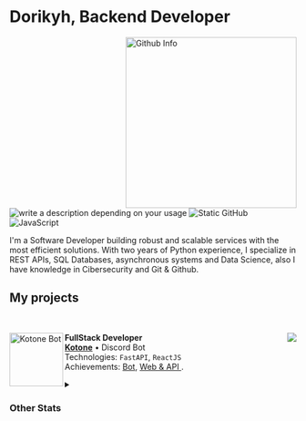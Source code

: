 # Dorikyh, Backend Developer

<img align='right' src="https://github-readme-stats.vercel.app/api/top-langs/?username=dorikyh&layout=donut&theme=gruvbox" alt="Github Info" min-width="350px" max-width="350px" width="300px" align="right">

<img
  src="https://dcbadge.limes.pink/api/shield/841368898146402355"
  alt="write a description depending on your usage"
/>
<img src="https://img.shields.io/badge/Python-3776AB?style=for-the-badge&logo=python&logoColor=white" alt="Static GitHub">
![JavaScript](https://img.shields.io/badge/javascript-%23323330.svg?style=for-the-badge&logo=javascript&logoColor=%5539cc)


<p>I'm a Software Developer building robust and scalable services with the most efficient solutions. With two years of Python experience, I specialize in REST APIs, SQL Databases, asynchronous systems and Data Science, also I have knowledge in Cibersecurity and Git & Github.</p>

## My projects

<br>

[<img align="left" height="94px" width="94px" alt="Kotone Bot" src="https://www.kotone.tech/kotone-256.png"/>](https://www.kotone.tech/)

<img align='right' src="https://github-readme-stats.vercel.app/api/pin/?username=dorikyh&repo=kotone-dashboard&theme=gruvbox">

**FullStack Developer** \
[**Kotone**](https://www.kotone.tech/) • Discord Bot \
Technologies: `FastAPI`, `ReactJS` \
Achievements: [Bot](https://www.kotone.tech/), [Web & API ](https://kotone.tech/).

<details>
  <summary><h3>Other Stats</h3></summary>
  <a href="https://git.io/streak-stats">
    <img src="https://streak-stats.demolab.com?user=dorikyh&theme=modern-lilac" alt="GitHub Streak Stats">
</a>

</details>


